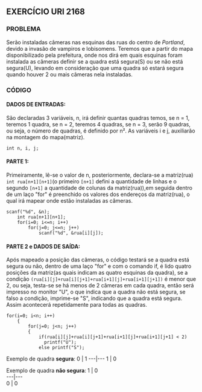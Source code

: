 ## EXERCÍCIO URI 2168

### PROBLEMA
Serão instaladas câmeras nas esquinas das ruas do centro de _Portland_, devido a invasão de vampiros e lobisomens. Teremos que a partir do mapa disponibilizado pela prefeitura,
onde nos dirá em quais esquinas foram instalada as câmeras definir se a quadra está segura(S) ou se não está segura(U), levando em consideração que uma quadra só estará segura
quando houver 2 ou mais câmeras nela instaladas.

### CÓDIGO

#### DADOS DE ENTRADAS:
São declaradas 3 variáveis, n, irá definir quantas quadras temos, se n = 1, teremos 1 quadra, se n = 2, teremos 4 quadras, se n = 3, serão 9 quadras, ou seja, o número de quadras, é definido por n². As variáveis i e j, auxiliarão na montagem do mapa(matriz).
```
int n, i, j; 
```

#### PARTE 1:
Primeiramente, lê-se o valor de n, posteriormente, declara-se a matriz(rua) `int rua[n+1][n+1]`(o primeiro `[n+1]` defini a quantidade de linhas e o segundo `[n+1]` a quantidade de colunas da matriz(rua)),em seguida dentro de um laço "for" é preenchido os valores dos endereços da matriz(rua), o qual irá mapear onde estão instaladas as câmeras.
```
scanf("%d", &n);
    int rua[n+1][n+1];
    for(i=0; i<=n; i++)
        for(j=0; j<=n; j++)
            scanf("%d", &rua[i][j]);
```
#### PARTE 2 e DADOS DE SAÍDA:
Após mapeado a posição das câmeras, o código testará se a quadra está segura ou não, dentro de uma laço "for" e com o comando if, é lido quatro posições da matriz(as quais indicam as quatro esquinas da quadra), se a condição `(rua[i][j]+rua[i][j+1]+rua[i+1][j]+rua[i+1][j+1])` é menor que 2, ou seja, testa-se se há menos de 2 câmeras em cada quadra, então será impresso no monitor "U", o que indica que a quadra não está segura, se falso a condição, imprime-se "S", indicando que a quadra está segura. Assim acontecerá repetidamente para todas as quadras.
```
for(i=0; i<n; i++)
    {
        for(j=0; j<n; j++)
        {
            if(rua[i][j]+rua[i][j+1]+rua[i+1][j]+rua[i+1][j+1] < 2)
              printf("U");
            else printf("S");
```
Exemplo de quadra __segura__:
0 | 1
---|---
1 | 0

Exemplo de quadra __não segura__:
1 | 0    
---|---  
0 | 0
